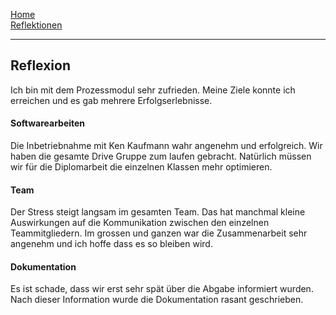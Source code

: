 [Home](home)  
[Reflektionen](Reflektionen)  
***
  
## Reflexion  

Ich bin mit dem Prozessmodul sehr zufrieden. Meine Ziele konnte ich erreichen und es gab mehrere Erfolgserlebnisse.
  
#### Softwarearbeiten  
Die Inbetriebnahme mit Ken Kaufmann wahr angenehm und erfolgreich. Wir haben die gesamte Drive Gruppe zum laufen gebracht. Natürlich müssen wir für die Diplomarbeit die einzelnen Klassen mehr optimieren. 
  
#### Team  
Der Stress steigt langsam im gesamten Team. Das hat manchmal kleine Auswirkungen auf die Kommunikation zwischen den einzelnen Teammitgliedern. Im grossen und ganzen war die Zusammenarbeit sehr angenehm und ich hoffe dass es so bleiben wird.
  
#### Dokumentation  
Es ist schade, dass wir erst sehr spät über die Abgabe informiert wurden. Nach dieser Information wurde die Dokumentation rasant geschrieben.